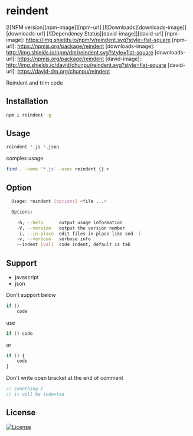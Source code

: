 reindent
===

[![NPM version][npm-image]][npm-url]
[![Downloads][downloads-image]][downloads-url]
[![Dependency Status][david-image]][david-url]
[npm-image]: https://img.shields.io/npm/v/reindent.svg?style=flat-square
[npm-url]: https://npmjs.org/package/reindent
[downloads-image]: http://img.shields.io/npm/dm/reindent.svg?style=flat-square
[downloads-url]: https://npmjs.org/package/reindent
[david-image]: http://img.shields.io/david/chunpu/reindent.svg?style=flat-square
[david-url]: https://david-dm.org/chunpu/reindent


Reindent and trim code

Installation
---

```sh
npm i reindent -g
```

Usage
---

```sh
reindent *.js *.json
```

complex usage

```sh
find . -name '*.js' -exec reindent {} +
```

Option
---

```sh
  Usage: reindent [options] <file ...>

  Options:

    -h, --help      output usage information
    -V, --version   output the version number
    -i, --in-place  edit files in place like sed -i
    -v, --verbose   verbose info
    --indent [val]  code indent, default is tab
```

Support
---

- javascript
- json

Don't support below

```js
if ()
	code
```

use

```js
if () code
```

or 

```js
if () {
	code
}
```

Don't write open bracket at the end of comment

```js
// something {
// it will be indented
```

License
---

[![License][license-image]][license-url]

[license-image]: http://img.shields.io/npm/l/reindent.svg?style=flat-square
[license-url]: #
